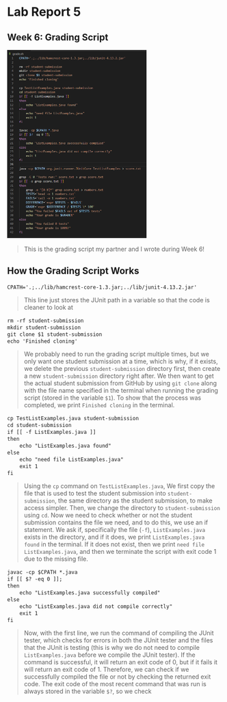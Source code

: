 # Lab Report 5

## Week 6: Grading Script

<img width="326" alt="gradescript" src="images/gradescript.png">

> This is the grading script my partner and I wrote during Week 6!

## How the Grading Script Works

```
CPATH='.;../lib/hamcrest-core-1.3.jar;../lib/junit-4.13.2.jar'
```
> This line just stores the JUnit path in a variable so that the code is cleaner to look at

```
rm -rf student-submission
mkdir student-submission
git clone $1 student-submission
echo 'Finished cloning'
```
> We probably need to run the grading script multiple times, but we only want one student submission at a time, which is why, if it exists, we delete the previous `student-submission` directory first, then create a new `student-submission` directory right after. 
> We then want to get the actual student submission from GitHub by using `git clone` along with the file name specified in the terminal when running the grading script (stored in the variable `$1`). To show that the process was completed, we print `Finished cloning` in the terminal. 

```
cp TestListExamples.java student-submission
cd student-submission
if [[ -f ListExamples.java ]]
then 
    echo "ListExamples.java found"
else 
    echo "need file ListExamples.java"
    exit 1
fi
```
> Using the `cp` command on `TestListExamples.java`, We first copy the file that is used to test the student submission into `student-submission`, the same directory as the student submission, to make access simpler. Then, we change the directory to `student-submission` using `cd`.
> Now we need to check whether or not the student submission contains the file we need, and to do this, we use an if statement. We ask if, specifically the file (`-f`), `ListExamples.java` exists in the directory, and if it does, we print `ListExamples.java found` in the terminal. If it does not exist, then we print `need file ListExamples.java`, and then we terminate the script with exit code 1 due to the missing file. 

```
javac -cp $CPATH *.java 
if [[ $? -eq 0 ]];
then 
    echo "ListExamples.java successfully compiled"
else 
    echo "ListExamples.java did not compile correctly"
    exit 1
fi
```
> Now, with the first line, we run the command of compiling the JUnit tester, which checks for errors in both the JUnit tester and the files that the JUnit is testing (this is why we do not need to compile `ListExamples.java` before we compile the JUnit tester). 
> If the command is successful, it will return an exit code of 0, but if it fails it will return an exit code of 1. Therefore, we can check if we successfully compiled the file or not by checking the returned exit code. The exit code of the most recent command that was run is always stored in the variable `$?`, so we check


